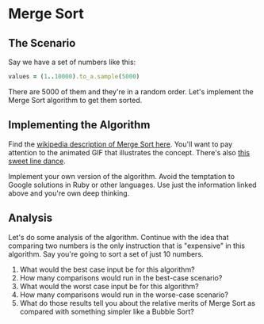 # Merge Sort

## The Scenario

Say we have a set of numbers like this:

```ruby
values = (1..10000).to_a.sample(5000)
```

There are 5000 of them and they're in a random order. Let's implement the Merge Sort algorithm
to get them sorted.

## Implementing the Algorithm

Find the [wikipedia description of Merge Sort here](https://en.wikipedia.org/wiki/Merge_sort). You'll want to pay attention to the animated
GIF that illustrates the concept. There's also [this sweet line dance](https://www.youtube.com/watch?v=XaqR3G_NVoo).

Implement your own version of the algorithm. Avoid the temptation to Google solutions in Ruby or
other languages. Use just the information linked above and you're own deep thinking.

## Analysis

Let's do some analysis of the algorithm. Continue with the idea that comparing two numbers is the only instruction that is "expensive" in this algorithm. Say you're going to sort a set of just 10 numbers.

1. What would the best case input be for this algorithm?
2. How many comparisons would run in the best-case scenario?
3. What would the worst case input be for this algorithm?
4. How many comparisons would run in the worse-case scenario?
5. What do those results tell you about the relative merits of Merge Sort as compared with something simpler like a Bubble Sort?
